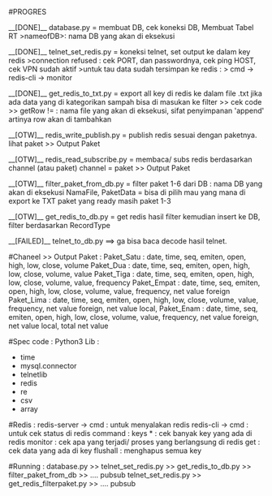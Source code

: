 #PROGRES 
<p>
__[DONE]__
database.py = membuat DB, cek koneksi DB, Membuat Tabel RT
>nameofDB>: nama DB yang akan di eksekusi
<p>   
__[DONE]__
telnet_set_redis.py = koneksi telnet, set output ke dalam key redis
>connection refused : cek PORT, dan passwordnya, cek ping HOST, cek VPN sudah aktif
>untuk tau data sudah tersimpan ke redis :
>      cmd -> redis-cli -> monitor 
<p>   
__[DONE]__   
get_redis_to_txt.py = export all key di redis ke dalam file .txt
  jika ada data yang di kategorikan sampah bisa di masukan ke filter >> cek code >> getRow != <filter>
  <file> : nama file yang akan di eksekusi, sifat penyimpanan 'append' artinya row akan di tambahkan
<p>     
__[OTW]__
redis_write_publish.py = publish redis sesuai dengan paketnya.
   lihat paket >> Output Paket
<p>   
__[OTW]__
redis_read_subscribe.py = membaca/ subs redis berdasarkan channel (atau paket)
    channel = paket >> Output Paket 
<p>   
__[OTW]__
filter_paket_from_db.py = filter paket 1-6 dari DB
  <nameDB> : nama DB yang akan di eksekusi
  NamaFile, PaketData = bisa di pilih mau yang mana di export ke TXT
  paket yang ready masih paket 1-3
<p>   
__[OTW]__
get_redis_to_db.py = get redis hasil filter kemudian insert ke DB, filter berdasarkan RecordType
<p>    
__[FAILED]__
telnet_to_db.py ==> ga bisa baca decode hasil telnet.
  

#Chaneel >> Output Paket : 
    Paket_Satu  : date, time, seq, emiten, open, high, low, close, volume
    Paket_Dua   : date, time, seq, emiten, open, high, low, close, volume, value
    Paket_Tiga  : date, time, seq, emiten, open, high, low, close, volume, value, frequency
    Paket_Empat : date, time, seq, emiten, open, high, low, close, volume, value, frequency, net value foreign
    Paket_Lima  : date, time, seq, emiten, open, high, low, close, volume, value, frequency, net value foreign, net value local,
    Paket_Enam  : date, time, seq, emiten, open, high, low, close, volume, value, frequency, net value foreign, net value local, total net value

#Spec code :
Python3
Lib : 
  - time
  - mysql.connector
  - telnetlib
  - redis
  - re
  - csv
  - array
 
 #Redis :
    redis-server -> cmd : untuk menyalakan redis
    redis-cli -> cmd : untuk cek status di redis
        command : 
            keys * : cek banyak key yang ada di redis
            monitor : cek apa yang terjadi/ proses yang berlangsung di redis
            get <key> : cek data yang ada di key <key>
            flushall : menghapus semua key

#Running :
	database.py >> telnet_set_redis.py >> get_redis_to_db.py >> filter_paket_from_db >> .... pubsub
	telnet_set_redis.py >> get_redis_filterpaket.py >> .... pubsub
